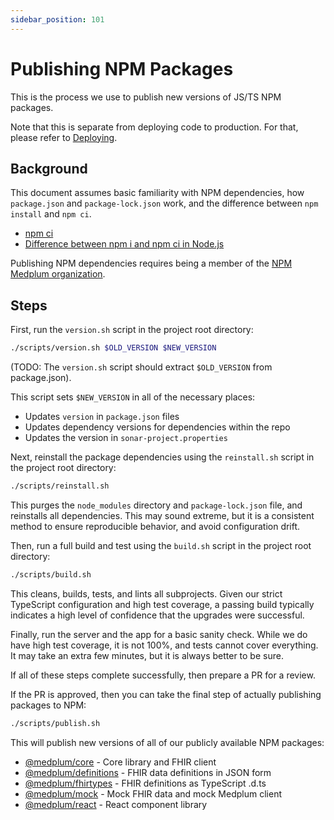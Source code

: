 ```yaml
---
sidebar_position: 101
---
```


# Publishing NPM Packages

This is the process we use to publish new versions of JS/TS NPM packages.

Note that this is separate from deploying code to production.  For that, please refer to [Deploying](./deploying).

## Background

This document assumes basic familiarity with NPM dependencies, how `package.json` and `package-lock.json` work, and the difference between `npm install` and `npm ci`.

* [npm ci](https://docs.npmjs.com/cli/v8/commands/npm-ci)
* [Difference between npm i and npm ci in Node.js](https://www.geeksforgeeks.org/difference-between-npm-i-and-npm-ci-in-node-js/)

Publishing NPM dependencies requires being a member of the [NPM Medplum organization](https://www.npmjs.com/org/medplum).

## Steps

First, run the `version.sh` script in the project root directory:

```bash
./scripts/version.sh $OLD_VERSION $NEW_VERSION
```

(TODO: The `version.sh` script should extract `$OLD_VERSION` from package.json).

This script sets `$NEW_VERSION` in all of the necessary places:
* Updates `version` in `package.json` files
* Updates dependency versions for dependencies within the repo
* Updates the version in `sonar-project.properties`

Next, reinstall the package dependencies using the `reinstall.sh` script in the project root directory:

```bash
./scripts/reinstall.sh
```

This purges the `node_modules` directory and `package-lock.json` file, and reinstalls all dependencies.  This may sound extreme, but it is a consistent method to ensure reproducible behavior, and avoid configuration drift.

Then, run a full build and test using the `build.sh` script in the project root directory:

```bash
./scripts/build.sh
```

This cleans, builds, tests, and lints all subprojects.  Given our strict TypeScript configuration and high test coverage, a passing build typically indicates a high level of confidence that the upgrades were successful.

Finally, run the server and the app for a basic sanity check.  While we do have high test coverage, it is not 100%, and tests cannot cover everything.  It may take an extra few minutes, but it is always better to be sure.

If all of these steps complete successfully, then prepare a PR for a review.

If the PR is approved, then you can take the final step of actually publishing packages to NPM:

```bash
./scripts/publish.sh
```

This will publish new versions of all of our publicly available NPM packages:
* [@medplum/core](https://www.npmjs.com/package/@medplum/core) - Core library and FHIR client
* [@medplum/definitions](https://www.npmjs.com/package/@medplum/definitions) - FHIR data definitions in JSON form
* [@medplum/fhirtypes](https://www.npmjs.com/package/@medplum/fhirtypes) - FHIR definitions as TypeScript .d.ts
* [@medplum/mock](https://www.npmjs.com/package/@medplum/mock) - Mock FHIR data and mock Medplum client
* [@medplum/react](https://www.npmjs.com/package/@medplum/react) - React component library
